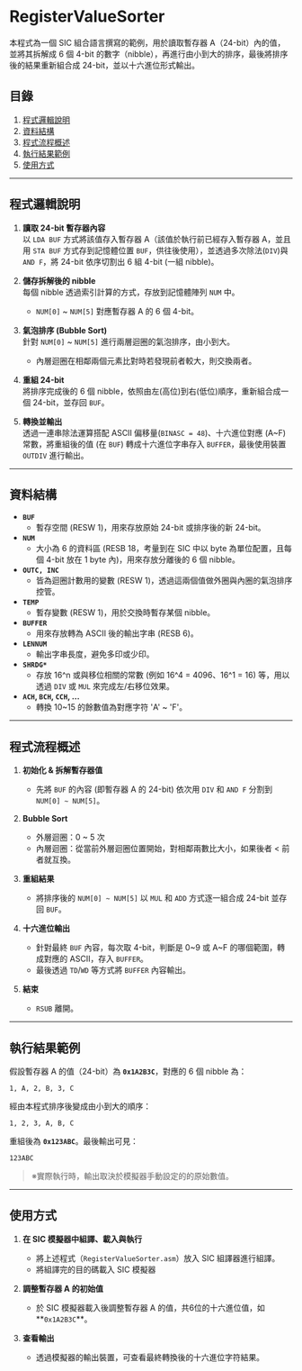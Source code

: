 # RegisterValueSorter

本程式為一個 SIC 組合語言撰寫的範例，用於讀取暫存器 A（24-bit）內的值，並將其拆解成 6 個 4-bit 的數字（nibble），再進行由小到大的排序，最後將排序後的結果重新組合成 24-bit，並以十六進位形式輸出。

## 目錄
1. [程式邏輯說明](#程式邏輯說明)  
2. [資料結構](#資料結構)  
3. [程式流程概述](#程式流程概述)  
4. [執行結果範例](#執行結果範例)  
5. [使用方式](#使用方式)  

---

## 程式邏輯說明

1. **讀取 24-bit 暫存器內容**  
   以 `LDA BUF` 方式將該值存入暫存器 A（該值於執行前已經存入暫存器 A，並且用 `STA BUF` 方式存到記憶體位置 `BUF`，供往後使用），並透過多次除法(`DIV`)與 `AND F`，將 24-bit 依序切割出 6 組 4-bit (一組 nibble)。

2. **儲存拆解後的 nibble**  
   每個 nibble 透過索引計算的方式，存放到記憶體陣列 `NUM` 中。  
   - `NUM[0]` ~ `NUM[5]` 對應暫存器 A 的 6 個 4-bit。

3. **氣泡排序 (Bubble Sort)**  
   針對 `NUM[0]` ~ `NUM[5]` 進行兩層迴圈的氣泡排序，由小到大。  
   - 內層迴圈在相鄰兩個元素比對時若發現前者較大，則交換兩者。

4. **重組 24-bit**  
   將排序完成後的 6 個 nibble，依照由左(高位)到右(低位)順序，重新組合成一個 24-bit，並存回 `BUF`。

5. **轉換並輸出**  
   透過一連串除法運算搭配 ASCII 偏移量(`BINASC = 48`)、十六進位對應 (A~F) 常數，將重組後的值 (在 `BUF`) 轉成十六進位字串存入 `BUFFER`，最後使用裝置 `OUTDIV` 進行輸出。

---

## 資料結構

- **`BUF`**  
  - 暫存空間 (RESW 1)，用來存放原始 24-bit 或排序後的新 24-bit。
- **`NUM`**  
  - 大小為 6 的資料區 (RESB 18，考量到在 SIC 中以 byte 為單位配置，且每個 4-bit 放在 1 byte 內)，用來存放分離後的 6 個 nibble。
- **`OUTC, INC`**  
  - 皆為迴圈計數用的變數 (RESW 1)，透過這兩個值做外圈與內圈的氣泡排序控管。
- **`TEMP`**  
  - 暫存變數 (RESW 1)，用於交換時暫存某個 nibble。
- **`BUFFER`**  
  - 用來存放轉為 ASCII 後的輸出字串 (RESB 6)。  
- **`LENNUM`**  
  - 輸出字串長度，避免多印或少印。  
- **`SHRDG*`**  
  - 存放 16^n 或與移位相關的常數 (例如 16^4 = 4096、16^1 = 16) 等，用以透過 `DIV` 或 `MUL` 來完成左/右移位效果。
- **`ACH`, `BCH`, `CCH`, ...**  
  - 轉換 10~15 的餘數值為對應字符 'A' ~ 'F'。

---

## 程式流程概述

1. **初始化 & 拆解暫存器值**  
   - 先將 `BUF` 的內容 (即暫存器 A 的 24-bit) 依次用 `DIV` 和 `AND F` 分割到 `NUM[0] ~ NUM[5]`。

2. **Bubble Sort**  
   - 外層迴圈：0 ~ 5 次  
   - 內層迴圈：從當前外層迴圈位置開始，對相鄰兩數比大小，如果後者 < 前者就互換。  

3. **重組結果**  
   - 將排序後的 `NUM[0] ~ NUM[5]` 以 `MUL` 和 `ADD` 方式逐一組合成 24-bit 並存回 `BUF`。  

4. **十六進位輸出**  
   - 針對最終 `BUF` 內容，每次取 4-bit，判斷是 0~9 或 A~F 的哪個範圍，轉成對應的 ASCII，存入 `BUFFER`。  
   - 最後透過 `TD`/`WD` 等方式將 `BUFFER` 內容輸出。  

5. **結束**  
   - `RSUB` 離開。

---

## 執行結果範例

假設暫存器 A 的值（24-bit）為 **`0x1A2B3C`**，對應的 6 個 nibble 為：
```
1, A, 2, B, 3, C
```
經由本程式排序後變成由小到大的順序：
```
1, 2, 3, A, B, C
```
重組後為 **`0x123ABC`**。最後輸出可見：
```
123ABC
```
> ※實際執行時，輸出取決於模擬器手動設定的的原始數值。  

---

## 使用方式

1. **在 SIC 模擬器中組譯、載入與執行**  
   - 將上述程式（`RegisterValueSorter.asm`）放入 SIC 組譯器進行組譯。
   - 將組譯完的目的碼載入 SIC 模擬器


2. **調整暫存器 A 的初始值**  
   - 於 SIC 模擬器載入後調整暫存器 A 的值，共6位的十六進位值，如**`0x1A2B3C`**。

3. **查看輸出**  
   - 透過模擬器的輸出裝置，可查看最終轉換後的十六進位字符結果。
